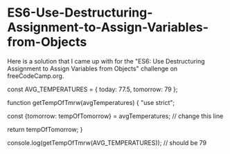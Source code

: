 # ES6-Use-Destructuring-Assignment-to-Assign-Variables-from-Objects
Here is a solution that I came up with for the 
"ES6: Use Destructuring Assignment to Assign Variables from Objects" challenge on freeCodeCamp.org.  

const AVG_TEMPERATURES = {
  today: 77.5,
  tomorrow: 79
};

function getTempOfTmrw(avgTemperatures) {
  "use strict";
  
  const {tomorrow: tempOfTomorrow} = avgTemperatures; // change this line
  
  return tempOfTomorrow;
}

console.log(getTempOfTmrw(AVG_TEMPERATURES)); // should be 79
